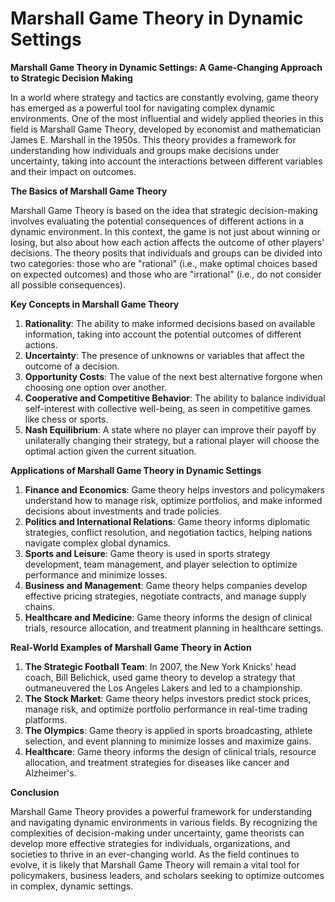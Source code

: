 # Marshall Game Theory in Dynamic Settings

**Marshall Game Theory in Dynamic Settings: A Game-Changing Approach to Strategic Decision Making**

In a world where strategy and tactics are constantly evolving, game theory has emerged as a powerful tool for navigating complex dynamic environments. One of the most influential and widely applied theories in this field is Marshall Game Theory, developed by economist and mathematician James E. Marshall in the 1950s. This theory provides a framework for understanding how individuals and groups make decisions under uncertainty, taking into account the interactions between different variables and their impact on outcomes.

**The Basics of Marshall Game Theory**

Marshall Game Theory is based on the idea that strategic decision-making involves evaluating the potential consequences of different actions in a dynamic environment. In this context, the game is not just about winning or losing, but also about how each action affects the outcome of other players' decisions. The theory posits that individuals and groups can be divided into two categories: those who are "rational" (i.e., make optimal choices based on expected outcomes) and those who are "irrational" (i.e., do not consider all possible consequences).

**Key Concepts in Marshall Game Theory**

1. **Rationality**: The ability to make informed decisions based on available information, taking into account the potential outcomes of different actions.
2. **Uncertainty**: The presence of unknowns or variables that affect the outcome of a decision.
3. **Opportunity Costs**: The value of the next best alternative forgone when choosing one option over another.
4. **Cooperative and Competitive Behavior**: The ability to balance individual self-interest with collective well-being, as seen in competitive games like chess or sports.
5. **Nash Equilibrium**: A state where no player can improve their payoff by unilaterally changing their strategy, but a rational player will choose the optimal action given the current situation.

**Applications of Marshall Game Theory in Dynamic Settings**

1. **Finance and Economics**: Game theory helps investors and policymakers understand how to manage risk, optimize portfolios, and make informed decisions about investments and trade policies.
2. **Politics and International Relations**: Game theory informs diplomatic strategies, conflict resolution, and negotiation tactics, helping nations navigate complex global dynamics.
3. **Sports and Leisure**: Game theory is used in sports strategy development, team management, and player selection to optimize performance and minimize losses.
4. **Business and Management**: Game theory helps companies develop effective pricing strategies, negotiate contracts, and manage supply chains.
5. **Healthcare and Medicine**: Game theory informs the design of clinical trials, resource allocation, and treatment planning in healthcare settings.

**Real-World Examples of Marshall Game Theory in Action**

1. **The Strategic Football Team**: In 2007, the New York Knicks' head coach, Bill Belichick, used game theory to develop a strategy that outmaneuvered the Los Angeles Lakers and led to a championship.
2. **The Stock Market**: Game theory helps investors predict stock prices, manage risk, and optimize portfolio performance in real-time trading platforms.
3. **The Olympics**: Game theory is applied in sports broadcasting, athlete selection, and event planning to minimize losses and maximize gains.
4. **Healthcare**: Game theory informs the design of clinical trials, resource allocation, and treatment strategies for diseases like cancer and Alzheimer's.

**Conclusion**

Marshall Game Theory provides a powerful framework for understanding and navigating dynamic environments in various fields. By recognizing the complexities of decision-making under uncertainty, game theorists can develop more effective strategies for individuals, organizations, and societies to thrive in an ever-changing world. As the field continues to evolve, it is likely that Marshall Game Theory will remain a vital tool for policymakers, business leaders, and scholars seeking to optimize outcomes in complex, dynamic settings.
